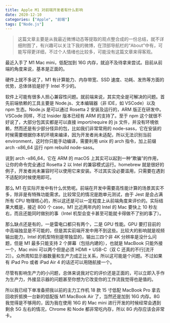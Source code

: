 ```yaml
---
title: Apple M1 对前端开发者有什么影响
date: 2020-12-10
categories: ["Apple", "前端"]
tags: ["Node.js"]
---
```


> 这篇文章主要是从我最近微博动态等提取的观点整合成的一份总结，就不详细附图了，有兴趣可以关注下我的微博，在顶部导航栏的“About”中有，可能写得更详细，不过个人情绪也比较多，可能没有这篇文章来得客观。

最近入手了 M1 Mac mini，低配加到 16G 内存，就迫不及待拿来尝试。目前从前端的角度来说，基本是正面的。

硬件上就不多说了，M1 有计算能力、内存带宽、SSD 速度、功耗、发热等方面的优势，总体体验是好于 Intel 不少的。

软件上可能有很多人担心兼容性问题。就前端来说，其实完全是可解决的问题。首先前端依赖的工具主要是 Node.js、文本编辑器（非 IDE，如 VSCode）以及 npm 生态。Node.js 是可以通过 Rosetta 2 安装及运行的，ARM 版正在研发中。VSCode 同样，不过 Insider 版本已经有 ARM 的支持了。至于 npm 这个就很不好说了，大部分包其实都是可以直接 import/require 的 js 文件，并没有环境依赖，然而还是有少部分怪异的包，比如我们非常常用的 node-sass，它在安装的时候需要根据你本机环境来编译，因为开发者尚未适配，所以无法识别当前 environment，这时你只能手动编译，需要利用 unix 的 arch 指令，加上前缀 arch -x86_64 运行 npm rebuild node-sass。

说到 arch -x86_64，它在 ARM 的 macOS 上其实可以起到一种“欺骗”的作用，让你的命令完全通过 Rosetta 2 以 Intel 的兼容模式运行。homebrew 就是很好的例子，开发者尚未兼容时可以使用它来安装。不过其实没必要滥用，只需要在遇到不适配的时候使用即可。

那么 M1 在实际开发中有什么优势呢。前端在开发中需要高性能计算的场景其实不多，除非是有特殊功能需求。比较常见的情况是跑单元测试，由于 Jest 是会占满所有 CPU 物理核心的，所以这还是可以一定程度上从前端角度来评价的。实际结果大概是，接近 800 个 case，M1 比近两年内的 Intel 的 Mac 要快上 10 秒左右，而且还能同时做别的事（Intel 机型会变卡甚至可能就卡得做不了别的事了）。

那么缺点还是有的，一是雷电口都只有两个，二是 GPU 性能。GPU 要打目前的中高端独显是不可能的，但是其实前端开发中用不到这些。比较大的影响就是视频输出能力，Intel 的机型特别是带独显的，输出三四个非 4K 分辨率是没什么问题，但是 M1 最多只能支持 2 个屏幕（包括内建的），也就是 MacBook 只能外接一个，Mac mini 可以两个但是必须 HDMI + USB-C（双 C 还真的不行[流汗 2]）。众所周知显示器数量和生产力成正比关系，所以这可能是个问题。不过如果有 iPad Pro 或者 iPad Air 4 的话还可以用随航接一个。

尽管有影响生产力的小问题，总体来说我对它的评价还是正面的，可以立即入手作为生产力，外接显示器的问题甚至你想为它改变你的工作流我觉得也是值的。

所以我已经下单准备把我以前的主力工作机 18 款 15 寸低配 MacBook Pro 拿去回收折抵换一台新的低配版 M1 MacBook Air 了，当然还是加到 16G 内存。8G 我觉得是不够用的，因为我在使用 16G 的 Mac mini 进行开发的时候经常会遇到剩余 5G 左右的情况，Chrome 和 Node 都非常吃内存，所以 8G 内存应该会非常卡。
